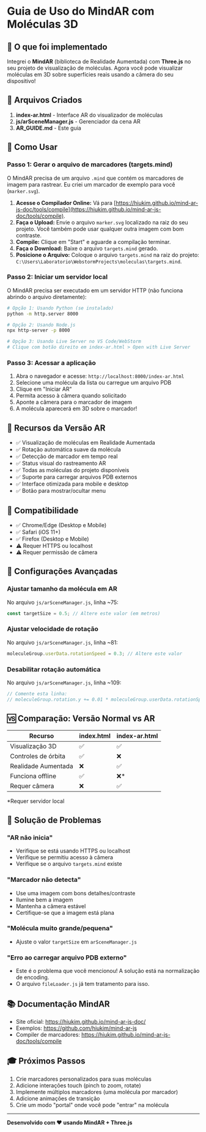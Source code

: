 # Guia de Uso do MindAR com Moléculas 3D

## 🎯 O que foi implementado

Integrei o **MindAR** (biblioteca de Realidade Aumentada) com **Three.js** no seu projeto de visualização de moléculas. Agora você pode visualizar moléculas em 3D sobre superfícies reais usando a câmera do seu dispositivo!

## 📁 Arquivos Criados

1. **index-ar.html** - Interface AR do visualizador de moléculas
2. **js/arSceneManager.js** - Gerenciador da cena AR
3. **AR_GUIDE.md** - Este guia

## 🚀 Como Usar

### Passo 1: Gerar o arquivo de marcadores (targets.mind)

O MindAR precisa de um arquivo `.mind` que contém os marcadores de imagem para rastrear. Eu criei um marcador de exemplo para você (`marker.svg`).

1.  **Acesse o Compilador Online:** Vá para [https://hiukim.github.io/mind-ar-js-doc/tools/compile](https://hiukim.github.io/mind-ar-js-doc/tools/compile).
2.  **Faça o Upload:** Envie o arquivo `marker.svg` localizado na raiz do seu projeto. Você também pode usar qualquer outra imagem com bom contraste.
3.  **Compile:** Clique em "Start" e aguarde a compilação terminar.
4.  **Faça o Download:** Baixe o arquivo `targets.mind` gerado.
5.  **Posicione o Arquivo:** Coloque o arquivo `targets.mind` na raiz do projeto: `C:\Users\Laboratorio\WebstormProjects\moleculas\targets.mind`.

### Passo 2: Iniciar um servidor local

O MindAR precisa ser executado em um servidor HTTP (não funciona abrindo o arquivo diretamente):

```bash
# Opção 1: Usando Python (se instalado)
python -m http.server 8000

# Opção 2: Usando Node.js
npx http-server -p 8000

# Opção 3: Usando Live Server no VS Code/WebStorm
# Clique com botão direito em index-ar.html > Open with Live Server
```

### Passo 3: Acessar a aplicação

1. Abra o navegador e acesse: `http://localhost:8000/index-ar.html`
2. Selecione uma molécula da lista ou carregue um arquivo PDB
3. Clique em "Iniciar AR"
4. Permita acesso à câmera quando solicitado
5. Aponte a câmera para o marcador de imagem
6. A molécula aparecerá em 3D sobre o marcador!

## 🎨 Recursos da Versão AR

- ✅ Visualização de moléculas em Realidade Aumentada
- ✅ Rotação automática suave da molécula
- ✅ Detecção de marcador em tempo real
- ✅ Status visual do rastreamento AR
- ✅ Todas as moléculas do projeto disponíveis
- ✅ Suporte para carregar arquivos PDB externos
- ✅ Interface otimizada para mobile e desktop
- ✅ Botão para mostrar/ocultar menu

## 📱 Compatibilidade

- ✅ Chrome/Edge (Desktop e Mobile)
- ✅ Safari (iOS 11+)
- ✅ Firefox (Desktop e Mobile)
- ⚠️ Requer HTTPS ou localhost
- ⚠️ Requer permissão de câmera

## 🔧 Configurações Avançadas

### Ajustar tamanho da molécula em AR
No arquivo `js/arSceneManager.js`, linha ~75:
```javascript
const targetSize = 0.5; // Altere este valor (em metros)
```

### Ajustar velocidade de rotação
No arquivo `js/arSceneManager.js`, linha ~81:
```javascript
moleculeGroup.userData.rotationSpeed = 0.3; // Altere este valor
```

### Desabilitar rotação automática
No arquivo `js/arSceneManager.js`, linha ~109:
```javascript
// Comente esta linha:
// moleculeGroup.rotation.y += 0.01 * moleculeGroup.userData.rotationSpeed;
```

## 🆚 Comparação: Versão Normal vs AR

| Recurso | index.html | index-ar.html |
|---------|-----------|---------------|
| Visualização 3D | ✅ | ✅ |
| Controles de órbita | ✅ | ❌ |
| Realidade Aumentada | ❌ | ✅ |
| Funciona offline | ✅ | ❌* |
| Requer câmera | ❌ | ✅ |

*Requer servidor local

## 🐛 Solução de Problemas

### "AR não inicia"
- Verifique se está usando HTTPS ou localhost
- Verifique se permitiu acesso à câmera
- Verifique se o arquivo `targets.mind` existe

### "Marcador não detecta"
- Use uma imagem com bons detalhes/contraste
- Ilumine bem a imagem
- Mantenha a câmera estável
- Certifique-se que a imagem está plana

### "Molécula muito grande/pequena"
- Ajuste o valor `targetSize` em `arSceneManager.js`

### "Erro ao carregar arquivo PDB externo"
- Este é o problema que você mencionou! A solução está na normalização de encoding.
- O arquivo `fileLoader.js` já tem tratamento para isso.

## 📚 Documentação MindAR

- Site oficial: https://hiukim.github.io/mind-ar-js-doc/
- Exemplos: https://github.com/hiukim/mind-ar-js
- Compiler de marcadores: https://hiukim.github.io/mind-ar-js-doc/tools/compile

## 🎓 Próximos Passos

1. Crie marcadores personalizados para suas moléculas
2. Adicione interações touch (pinch to zoom, rotate)
3. Implemente múltiplos marcadores (uma molécula por marcador)
4. Adicione animações de transição
5. Crie um modo "portal" onde você pode "entrar" na molécula

---

**Desenvolvido com ❤️ usando MindAR + Three.js**
